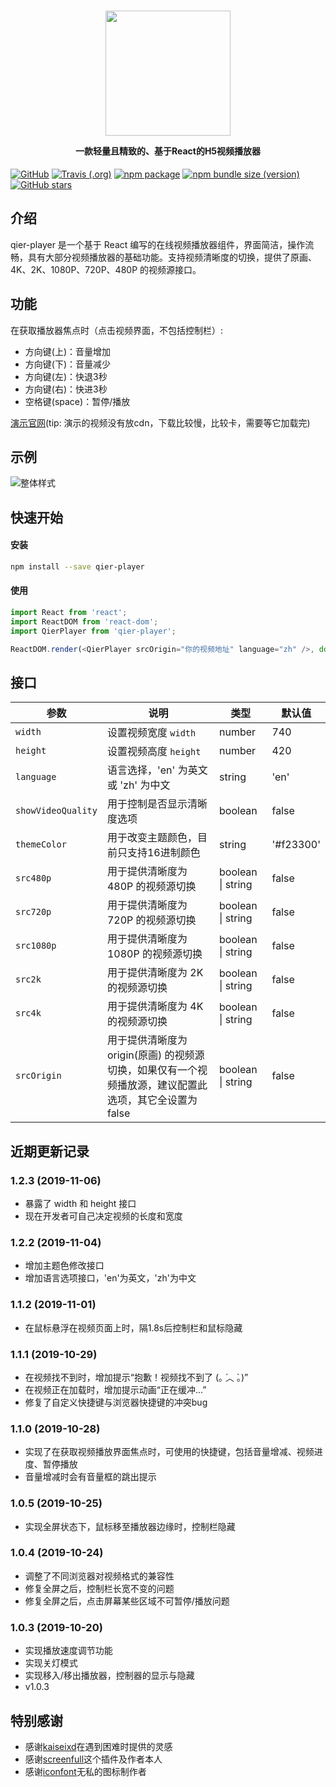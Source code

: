 <h1 align="center">
  <img src="https://i0.hdslb.com/bfs/album/d72f47cd98c9fb6287d7eaf002695de4f53de6f2.png" height="200" width="200"/>
  <p align="center" style="font-size: 0.5em">一款轻量且精致的、基于React的H5视频播放器</p>
</h1>

[![GitHub](https://img.shields.io/github/license/vortesnail/qier-player)](https://github.com/vortesnail/qier-player/blob/master/LICENSE) [![Travis (.org)](https://img.shields.io/travis/vortesnail/qier-player)]() [![npm package](https://img.shields.io/npm/v/qier-player)](https://www.npmjs.com/package/qier-player) [![npm bundle size (version)](https://img.shields.io/bundlephobia/minzip/qier-player/1.2.8)](https://www.npmjs.com/package/qier-player) [![GitHub stars](https://img.shields.io/github/stars/vortesnail/qier-player)](https://github.com/vortesnail/qier-player/stargazers)

## 介绍
qier-player 是一个基于 React 编写的在线视频播放器组件，界面简洁，操作流畅，具有大部分视频播放器的基础功能。支持视频清晰度的切换，提供了原画、4K、2K、1080P、720P、480P 的视频源接口。

## 功能
在获取播放器焦点时（点击视频界面，不包括控制栏）:
- 方向键(上)：音量增加
- 方向键(下)：音量减少
- 方向键(左)：快退3秒
- 方向键(右)：快进3秒
- 空格键(space)：暂停/播放

[演示官网](https://vortesnail.github.io/qier-player-demo/)(tip: 演示的视频没有放cdn，下载比较慢，比较卡，需要等它加载完)

## 示例
![整体样式](https://i0.hdslb.com/bfs/album/dc46482ec425ebf78f8501fb44f05f8b01cbda4b.png)


## 快速开始
#### 安装
```bash
npm install --save qier-player
```
#### 使用
```js
import React from 'react';
import ReactDOM from 'react-dom';
import QierPlayer from 'qier-player';

ReactDOM.render(<QierPlayer srcOrigin="你的视频地址" language="zh" />, document.getElementById('root'));
```

## 接口
| 参数  |  说明 | 类型  | 默认值  |
| ------------ | ------------ | ------------ | ------------ |
| `width`  | 设置视频宽度 `width`  | number  |  740 |
| `height`  | 设置视频高度 `height`  | number  |  420 |
| `language`  | 语言选择，'en' 为英文或 'zh' 为中文  | string  |  'en' |
| `showVideoQuality`  | 用于控制是否显示清晰度选项  | boolean  |  false |
| `themeColor`  | 用于改变主题颜色，目前只支持16进制颜色  | string  |  '#f23300' |
| `src480p`  |  用于提供清晰度为 480P 的视频源切换 | boolean &#124; string   | false  |
| `src720p`  |  用于提供清晰度为 720P 的视频源切换 | boolean &#124; string   | false  |
| `src1080p`  |  用于提供清晰度为 1080P 的视频源切换 | boolean &#124; string   | false  |
| `src2k`  |  用于提供清晰度为 2K 的视频源切换 | boolean &#124; string   | false  |
| `src4k`  |  用于提供清晰度为 4K 的视频源切换 | boolean &#124; string   | false  |
| `srcOrigin`  |  用于提供清晰度为 origin(原画) 的视频源切换，如果仅有一个视频播放源，建议配置此选项，其它全设置为 false | boolean &#124; string   | false  |

## 近期更新记录
### 1.2.3 (2019-11-06)
- 暴露了 width 和 height 接口
- 现在开发者可自己决定视频的长度和宽度

### 1.2.2 (2019-11-04)
- 增加主题色修改接口
- 增加语言选项接口，'en'为英文，'zh'为中文

### 1.1.2 (2019-11-01)
- 在鼠标悬浮在视频页面上时，隔1.8s后控制栏和鼠标隐藏

### 1.1.1 (2019-10-29)
- 在视频找不到时，增加提示“抱歉！视频找不到了  (｡ ́︿ ̀｡)”
- 在视频正在加载时，增加提示动画“正在缓冲...”
- 修复了自定义快捷键与浏览器快捷键的冲突bug

### 1.1.0 (2019-10-28)
- 实现了在获取视频播放界面焦点时，可使用的快捷键，包括音量增减、视频进度、暂停播放
- 音量增减时会有音量框的跳出提示

### 1.0.5 (2019-10-25)
- 实现全屏状态下，鼠标移至播放器边缘时，控制栏隐藏

### 1.0.4 (2019-10-24)
- 调整了不同浏览器对视频格式的兼容性
- 修复全屏之后，控制栏长宽不变的问题
- 修复全屏之后，点击屏幕某些区域不可暂停/播放问题

### 1.0.3 (2019-10-20)
- 实现播放速度调节功能
- 实现关灯模式
- 实现移入/移出播放器，控制器的显示与隐藏
- v1.0.3


## 特别感谢
- 感谢[kaiseixd](https://github.com/kaiseixd)在遇到困难时提供的灵感
- 感谢[screenfull](https://github.com/sindresorhus/screenfull.js/)这个插件及作者本人
- 感谢[iconfont](https://www.iconfont.cn/)无私的图标制作者